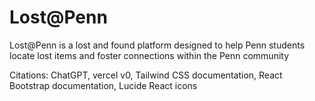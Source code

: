 # Lost@Penn

Lost@Penn is a lost and found platform designed to help Penn students locate lost items and foster connections within the Penn community

Citations: 
ChatGPT, vercel v0, Tailwind CSS documentation, React Bootstrap documentation, Lucide React icons